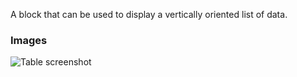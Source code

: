 A block that can be used to display a vertically oriented list of data.

### Images

![Table screenshot](https://gitlab.com/appsemble/appsemble/-/raw/0.20.27/config/assets/list.png)
